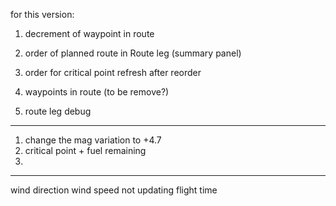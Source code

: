 for this version:

1. decrement of waypoint in route
2. order of planned route in Route leg (summary panel)

1. order for critical point refresh after reorder
2. waypoints in route (to be remove?)
3. route leg debug


-----

1. change the mag variation to +4.7
2. critical point + fuel remaining
3. 

-----
wind direction wind speed not updating flight time